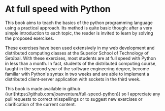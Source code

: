 # At full speed with Python

This book aims to teach the basics of the python programming language using a practical approach. Its method is quite basic though: after a very simple introduction to each topic, the reader is invited to learn by solving the proposed exercises.

These exercises have been used extensively in my web development and distributed computing classes at the Superior School of Technology of Setúbal. With these exercises, most students are at full speed with Python in less than a month. In fact, students of the distributed computing course, taught in the second year of the software engineering degree, become familiar with Python's syntax in two weeks and are able to implement a distributed client-server application with sockets in the third week.

This book is made available in github (\url{https://github.com/joaoventura/full-speed-python}) so I appreciate any pull requests to correct misspellings or to suggest new exercises or clarification of the current content.
